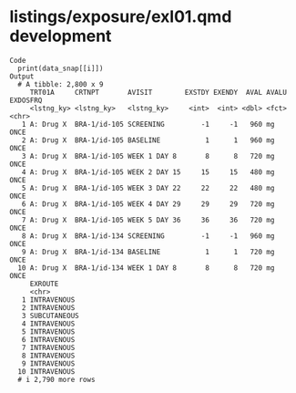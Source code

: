 # listings/exposure/exl01.qmd development

    Code
      print(data_snap[[i]])
    Output
      # A tibble: 2,800 x 9
         TRT01A     CRTNPT       AVISIT        EXSTDY EXENDY  AVAL AVALU EXDOSFRQ
         <lstng_ky> <lstng_ky>   <lstng_ky>     <int>  <int> <dbl> <fct> <chr>   
       1 A: Drug X  BRA-1/id-105 SCREENING         -1     -1   960 mg    ONCE    
       2 A: Drug X  BRA-1/id-105 BASELINE           1      1   960 mg    ONCE    
       3 A: Drug X  BRA-1/id-105 WEEK 1 DAY 8       8      8   720 mg    ONCE    
       4 A: Drug X  BRA-1/id-105 WEEK 2 DAY 15     15     15   480 mg    ONCE    
       5 A: Drug X  BRA-1/id-105 WEEK 3 DAY 22     22     22   480 mg    ONCE    
       6 A: Drug X  BRA-1/id-105 WEEK 4 DAY 29     29     29   720 mg    ONCE    
       7 A: Drug X  BRA-1/id-105 WEEK 5 DAY 36     36     36   720 mg    ONCE    
       8 A: Drug X  BRA-1/id-134 SCREENING         -1     -1   960 mg    ONCE    
       9 A: Drug X  BRA-1/id-134 BASELINE           1      1   720 mg    ONCE    
      10 A: Drug X  BRA-1/id-134 WEEK 1 DAY 8       8      8   720 mg    ONCE    
         EXROUTE     
         <chr>       
       1 INTRAVENOUS 
       2 INTRAVENOUS 
       3 SUBCUTANEOUS
       4 INTRAVENOUS 
       5 INTRAVENOUS 
       6 INTRAVENOUS 
       7 INTRAVENOUS 
       8 INTRAVENOUS 
       9 INTRAVENOUS 
      10 INTRAVENOUS 
      # i 2,790 more rows

